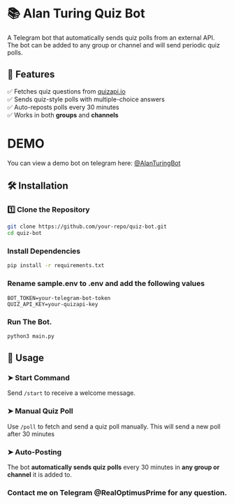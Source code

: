 # 📚 Alan Turing Quiz Bot  

A Telegram bot that automatically sends quiz polls from an external API. The bot can be added to any group or channel and will send periodic quiz polls.  

## 🚀 Features  
✅ Fetches quiz questions from [quizapi.io](https://quizapi.io/)  
✅ Sends quiz-style polls with multiple-choice answers  
✅ Auto-reposts polls every 30 minutes  
✅ Works in both **groups** and **channels**   

# DEMO
You can view a demo bot on telegram here: [@AlanTuringBot](https://t.me/AlanTuringBot)

## 🛠️ Installation  

### 1️⃣ Clone the Repository  
```bash
git clone https://github.com/your-repo/quiz-bot.git
cd quiz-bot
```
### Install Dependencies
```bash
pip install -r requirements.txt
```
### Rename sample.env to .env and add the following values
```angular2html
BOT_TOKEN=your-telegram-bot-token
QUIZ_API_KEY=your-quizapi-key

```
### Run The Bot.
```bash
python3 main.py
```
## 🔧 Usage  

### ➤ Start Command  
Send `/start` to receive a welcome message.  

### ➤ Manual Quiz Poll  
Use `/poll` to fetch and send a quiz poll manually. This will send a new poll after 30 minutes 

### ➤ Auto-Posting  
The bot **automatically sends quiz polls** every 30 minutes in **any group or channel** it is added to.  


### Contact me on Telegram @RealOptimusPrime for any question.